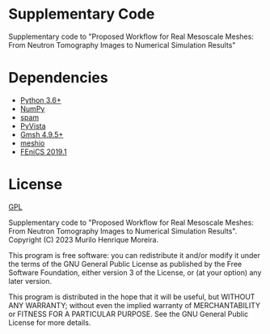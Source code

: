 # Supplementary Code
Supplementary code to "Proposed Workflow for Real Mesoscale Meshes: From Neutron Tomography Images to Numerical Simulation Results"


# Dependencies
- [Python 3.6+](https://www.python.org/)
- [NumPy](https://www.numpy.org)
- [spam](https://ttk.gricad-pages.univ-grenoble-alpes.fr/spam/index.html)
- [PyVista](https://docs.pyvista.org/)
- [Gmsh 4.9.5+](https://gmsh.info/)
- [meshio](https://github.com/nschloe/meshio)
- [FEniCS 2019.1](https://fenicsproject.org/download/archive/)

# License
[GPL](https://github.com/MuriloHMoreira/supp_code_mesoscale_mesh/blob/master/LICENSE)

Supplementary code to "Proposed Workflow for Real Mesoscale Meshes: From Neutron Tomography Images to Numerical Simulation Results". Copyright (C) 2023 Murilo Henrique Moreira.

This program is free software: you can redistribute it and/or modify it under the terms of the GNU General Public License as published by the Free Software Foundation, either version 3 of the License, or (at your option) any later version.

This program is distributed in the hope that it will be useful, but WITHOUT ANY WARRANTY; without even the implied warranty of MERCHANTABILITY or FITNESS FOR A PARTICULAR PURPOSE.  See the GNU General Public License for more details.
